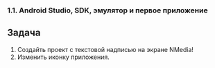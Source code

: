 ### 1.1. Android Studio, SDK, эмулятор и первое приложение

## Задача
1. Создайть проект с текстовой надписью на экране NMedia!
2. Изменить иконку приложения.